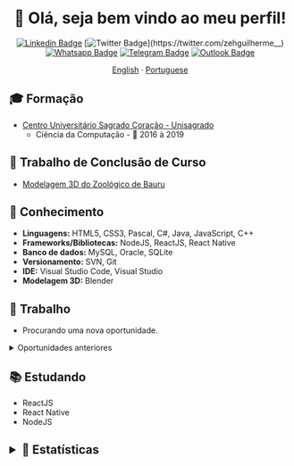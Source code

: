 <h1 align="center">
  👋 Olá, seja bem vindo ao meu perfil!
</h1>


<div align="center">

[![Linkedin Badge](https://img.shields.io/badge/-LinkedIn-blue?style=flat-square&logo=Linkedin&logoColor=white&link=http://linkedin.com/in/jos%C3%A9-guilherme-paro-monteiro-tomaine)](http://linkedin.com/in/jos%C3%A9-guilherme-paro-monteiro-tomaine)
[![Twitter Badge](https://img.shields.io/badge/-Twitter-1ca0f1?style=flat-square&labelColor=1ca0f1&logo=twitter&logoColor=white&link=https://twitter.com/zehguilherme__)](https://twitter.com/zehguilherme__)
[![Whatsapp Badge](https://img.shields.io/badge/-Whatsapp-4CA143?style=flat-square&labelColor=4CA143&logo=whatsapp&logoColor=white&link=https://api.whatsapp.com/send?phone=5514981195569)](https://api.whatsapp.com/send?phone=5514981195569)
[![Telegram Badge](https://img.shields.io/badge/-Telegram-1ca0f1?style=flat-square&labelColor=1ca0f1&logo=telegram&logoColor=white&link=https://t.me/zehguilherme)](https://t.me/zehguilherme)
[![Outlook Badge](https://img.shields.io/badge/-Outlook-0000FF?style=flat-square&labelColor=0000FF&logo=gmail&logoColor=white&link=mailto:jgtomaine@hotmail.com)](mailto:jgtomaine@hotmail.com)

</div>

<div align="center">
  <a href="README.md">English</a>
  ·
  <a href="README-pt.md">Portuguese</a>
</div>

## 🎓 Formação

- [Centro Universitário Sagrado Coração - Unisagrado](https://unisagrado.edu.br/)
  - Ciência da Computação - 📆 2016 à 2019

## 📔 Trabalho de Conclusão de Curso

- [Modelagem 3D do Zoológico de Bauru](https://github.com/zehguilherme/tcc-rv-zoo-bauru)

## 🚀 Conhecimento

- **Linguagens:** HTML5, CSS3, Pascal, C#, Java, JavaScript, C++
- **Frameworks/Bibliotecas:** NodeJS, ReactJS, React Native
- **Banco de dados:** MySQL, Oracle, SQLite
- **Versionamento:** SVN, Git
- **IDE:** Visual Studio Code, Visual Studio
- **Modelagem 3D:** Blender

## 💼 Trabalho

- Procurando uma nova oportunidade.

<details>
  <summary>Oportunidades anteriores</summary>
<br>

- [ABC71 Soluções em Informática S/A](https://www.abc71.com.br/) - 📆 05/11/18 à 15/12/19
- [SpekSciences](https://www.linkedin.com/company/speksciences/) - 📆 01/04/19 à 31/05/19
- [TV Unesp](https://tv.unesp.br/) - 📆 10/09/18 à 17/10/18

</details>

## 📚 Estudando

- ReactJS
- React Native
- NodeJS

<h2>
<details>
  <summary>🔢 Estatísticas</summary>
  <br>

  <div align="center">

  [![José Guilherme Paro Monteiro Tomaine's github stats](https://github-readme-stats-1-steel.vercel.app/api?username=zehguilherme&show_icons=true)](https://github.com/zehguilherme/github-readme-stats)

  </div>

  <div align="center">

  [![Top Langs](https://github-readme-stats-1-steel.vercel.app/api/top-langs/?username=zehguilherme&layout=default)](https://github.com/zehguilherme/github-readme-stats)

  </div>

</details>
</h2>